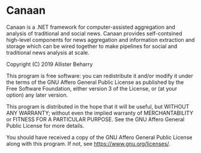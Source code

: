 

# Canaan
Canaan is a .NET framework for computer-assisted aggregation and analysis of traditional and social news. Canaan provides self-contsined high-level components for news aggregation and information extraction and storage which can be wired together to make pipelines for social and traditional news analysis at scale.

Copyright (C) 2019  Allister Beharry

This program is free software: you can redistribute it and/or modify
it under the terms of the GNU Affero General Public License as published
by the Free Software Foundation, either version 3 of the License, or
(at your option) any later version.

This program is distributed in the hope that it will be useful,
but WITHOUT ANY WARRANTY; without even the implied warranty of
MERCHANTABILITY or FITNESS FOR A PARTICULAR PURPOSE.  See the
GNU Affero General Public License for more details.

You should have received a copy of the GNU Affero General Public License
along with this program.  If not, see <https://www.gnu.org/licenses/>.
